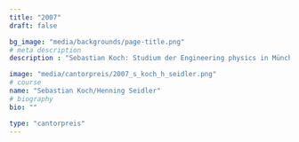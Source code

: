 ```yaml
---
title: "2007"
draft: false

bg_image: "media/backgrounds/page-title.png"
# meta description
description : "Sebastian Koch: Studium der Engineering physics in München, Doktorand bei Intel Mobile Communications; Henning Seidler: 2007-2010 Bachelor Mathematik in Halle, 2010/2011 Mathematik in Cambridge, 2011/2012 Wissenschaftlicher Mitarbeiter in Kassel, seit 2012 Master Mathematik an der TU Berlin"

image: "media/cantorpreis/2007_s_koch_h_seidler.png"
# course
name: "Sebastian Koch/Henning Seidler"
# biography
bio: ""

type: "cantorpreis"
---
```

